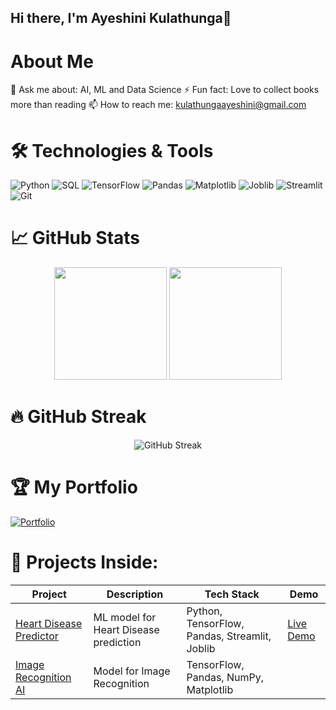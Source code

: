 ## Hi there, I'm Ayeshini Kulathunga👋

# About Me
💬 Ask me about: AI, ML and Data Science
⚡ Fun fact: Love to collect books more than reading
📫 How to reach me: kulathungaayeshini@gmail.com

# 🛠️ Technologies & Tools
![Python](https://img.shields.io/badge/-Python-3776AB?style=flat-square&logo=python&logoColor=white)
![SQL](https://img.shields.io/badge/-SQL-4479A1?style=flat-square&logo=mysql&logoColor=white)
![TensorFlow](https://img.shields.io/badge/-TensorFlow-FF6F00?style=flat-square&logo=tensorflow&logoColor=white)
![Pandas](https://img.shields.io/badge/-Pandas-150458?style=flat-square&logo=pandas&logoColor=white)
![Matplotlib](https://img.shields.io/badge/-Matplotlib-11557c?style=flat-square&logo=python&logoColor=white)
![Joblib](https://img.shields.io/badge/-Joblib-0078D4?style=flat-square&logo=python&logoColor=white)
![Streamlit](https://img.shields.io/badge/-Streamlit-FF4B4B?style=flat-square&logo=streamlit&logoColor=white)
![Git](https://img.shields.io/badge/-Git-F05032?style=flat-square&logo=git&logoColor=white)

# 📈 GitHub Stats
<div align="center">
  <img height="180em" src="https://github-readme-stats.vercel.app/api?username=ayeshinikulathunga&show_icons=true&theme=dark&include_all_commits=true&count_private=true"/>
  <img height="180em" src="https://github-readme-stats.vercel.app/api/top-langs/?username=ayeshinikulathunga&layout=compact&langs_count=7&theme=dark"/>
</div>

# 🔥 GitHub Streak
<div align="center">
  <img src="https://github-readme-streak-stats.herokuapp.com/?user=ayeshinikulathunga&theme=dark" alt="GitHub Streak" />
</div>

# 🏆 My Portfolio

[![Portfolio](https://github-readme-stats.vercel.app/api/pin/?username=ayeshinikulathunga&repo=Ayeshini-DS-portfolio&theme=dark)](https://github.com/yourusername/portfolio)

# 🚀 Projects Inside:

| Project | Description | Tech Stack | Demo |
|---------|-------------|------------|------|
| [Heart Disease Predictor](https://github.com/ayeshinikulathunga/Ayeshini-DS-portfolio/tree/main/Disease_Predictor) | ML model for Heart Disease prediction | Python, TensorFlow, Pandas, Streamlit, Joblib | [Live Demo](https://lnkd.in/gvjrEsW3) |
| [Image Recognition AI](https://github.com/ayeshinikulathunga/Ayeshini-DS-portfolio/tree/main/Image_Recognition_AI) | Model for Image Recognition | TensorFlow, Pandas, NumPy, Matplotlib 




<!--
**ayeshinikulathunga/ayeshinikulathunga** is a ✨ _special_ ✨ repository because its `README.md` (this file) appears on your GitHub profile.

Here are some ideas to get you started:

- 🔭 I’m currently working on ...
- 🌱 I’m currently learning ...
- 👯 I’m looking to collaborate on ...
- 🤔 I’m looking for help with ...
- 💬 Ask me about ...
- 📫 How to reach me: ...
- 😄 Pronouns: ...
- ⚡ Fun fact: ...
-->
